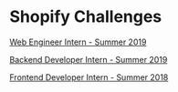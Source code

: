 # Shopify Challenges

[Web Engineer Intern - Summer 2019](https://github.com/Wuon/Shopify/tree/master/Summer%202019/Web%20Engineer%20Intern/app)

[Backend Developer Intern - Summer 2019](https://github.com/Wuon/Shopify/tree/master/Summer%202019/Backend%20Developer%20Intern)

[Frontend Developer Intern - Summer 2018](https://github.com/Wuon/Shopify/tree/master/Summer%202018/Frontend_Challenge)

